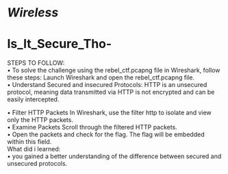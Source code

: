 # *Wireless*
# Is_It_Secure_Tho-
STEPS TO FOLLOW: <br/>
•	To solve the challenge using the rebel_ctf.pcapng file in Wireshark, follow these steps: Launch Wireshark and open the rebel_ctf.pcapng file. <br/>
•	Understand Secured and insecured Protocols: HTTP is an unsecured protocol, meaning data transmitted via HTTP is not encrypted and can be easily intercepted. <br/>

•	Filter HTTP Packets In Wireshark, use the filter http to isolate and view only the HTTP packets. <br/> 
•	Examine Packets Scroll through the filtered HTTP packets. <br/> 
•	Open the packets and check for the flag. The flag will be embedded within this field. <br/>
What did i learned: <br/>
•	you gained a better understanding of the difference between secured and unsecured protocols. <br/>
